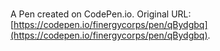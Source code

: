 # 

A Pen created on CodePen.io. Original URL: [https://codepen.io/finergycorps/pen/qBydgbq](https://codepen.io/finergycorps/pen/qBydgbq).


